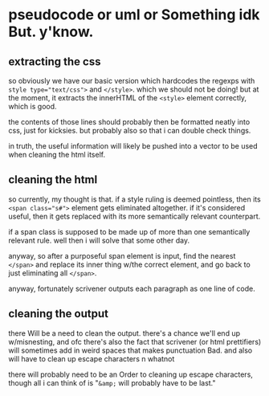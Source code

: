 # pseudocode or uml or Something idk But. y'know.

## extracting the css

so obviously we have our basic version which hardcodes the regexps with `style type="text/css">` and `</style>`. which we should not be doing! but at the moment, it extracts the innerHTML of the `<style>` element correctly, which is good.

the contents of those lines should probably then be formatted neatly into css, just for kicksies. but probably also so that i can double check things.

in truth, the useful information will likely be pushed into a vector to be used when cleaning the html itself.

## cleaning the html

so currently, my thought is that. if a style ruling is deemed pointless, then its `<span class="s#">` element gets eliminated altogether. if it's considered useful, then it gets replaced with its more semantically relevant counterpart. 

if a span class is supposed to be made up of more than one semantically relevant rule. well then i will solve that some other day.

anyway, so after a purposeful span element is input, find the nearest `</span>` and replace its inner thing w/the correct element, and go back to just eliminating all `</span>`.

anyway, fortunately scrivener outputs each paragraph as one line of code.

## cleaning the output

there Will be a need to clean the output. there's a chance we'll end up w/misnesting, and ofc there's also the fact that scrivener (or html prettifiers) will sometimes add in weird spaces that makes punctuation Bad. and also will have to clean up escape characters n whatnot

there will probably need to be an Order to cleaning up escape characters, though all i can think of is "`&amp;` will probably have to be last."